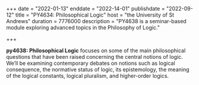 +++
date = "2022-01-13"
enddate = "2022-14-01"
publishdate = "2022-09-12"
title = "PY4634: Philosophical Logic"
host = "the University of St Andrews"
duration = 7776000
description = "PY4638 is a seminar-based module exploring advanced topics in the Philosophy of Logic." 

+++

**<span class="caps">py4638</span>: Philosophical Logic** focuses on some of the main philosophical questions that have been raised concerning the central notions of logic. We’ll be examining contemporary debates on notions such as logical consequence, the normative status of logic, its epistemology, the meaning of the logical constants, logical pluralism, and higher-order logics.
